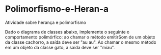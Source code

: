 # Polimorfismo-e-Heran-a
Atividade sobre herança e polimorfismo

Dado o diagrama de classes abaixo, implemente o seguinte o comportamento polimórfico: ao chamar o método emitirSom de um objeto da classe cachorro, a saída deve ser "au au". Ao chamar o mesmo método em um objeto da classe gato, a saída deve ser "miau".
